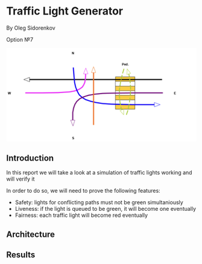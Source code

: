 # Traffic Light Generator

By Oleg Sidorenkov

Option №7

![task](https://github.com/olegdayo/formal-methods/blob/master/homework/task.png?raw=true)

## Introduction

In this report we will take a look at a simulation of traffic lights working and will verify it

In order to do so, we will need to prove the following features:

- Safety: lights for conflicting paths must not be green simultaniously
- Liveness: if the light is queued to be green, it will become one eventually
- Fairness: each traffic light will become red eventually

## Architecture

## Results
